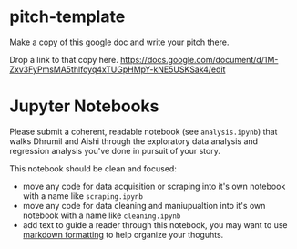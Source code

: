 # pitch-template

Make a copy of this google doc and write your pitch there. 

Drop a link to that copy here.
https://docs.google.com/document/d/1M-Zxv3FyPmsMA5thlfoyq4xTUGpHMpY-kNE5USKSak4/edit


# Jupyter Notebooks

Please submit a coherent, readable notebook (see `analysis.ipynb`) that walks Dhrumil and Aishi through the exploratory data analysis  and regression analysis you've done in pursuit of your story.

This notebook should be clean and focused:

- move any code for data acquisition or scraping into it's own notebook with a name like `scraping.ipynb`
- move any code for data cleaning and maniupualtion into it's own notebook with a name like `cleaning.ipynb`
- add text to guide a reader through this notebook, you may want to use [markdown formatting](https://www.markdownguide.org/cheat-sheet/) to help organize your thoguhts.
